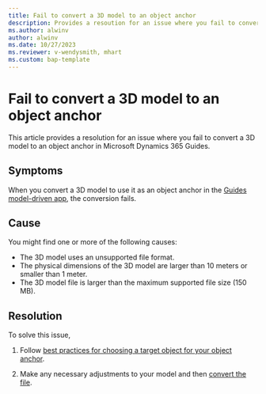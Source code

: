 ```yaml
---
title: Fail to convert a 3D model to an object anchor
description: Provides a resoution for an issue where you fail to convert a 3D model to an object anchor in Microsoft Dynamics 365 Guides.
ms.author: alwinv
author: alwinv
ms.date: 10/27/2023
ms.reviewer: v-wendysmith, mhart
ms.custom: bap-template
---
```

# Fail to convert a 3D model to an object anchor

This article provides a resolution for an issue where you fail to convert a 3D model to an object anchor in Microsoft Dynamics 365 Guides.

## Symptoms

When you convert a 3D model to use it as an object anchor in the [Guides model-driven app](/dynamics365/mixed-reality/guides/model-driven-app-overview), the conversion fails.

## Cause

You might find one or more of the following causes:

- The 3D model uses an unsupported file format.
- The physical dimensions of the 3D model are larger than 10 meters or smaller than 1 meter.
- The 3D model file is larger than the maximum supported file size (150 MB).

## Resolution

To solve this issue,

1. Follow [best practices for choosing a target object for your object anchor](/dynamics365/mixed-reality/guides/pc-app-anchor-object#best-practices-for-choosing-a-target-object-for-your-object-anchor).

1. Make any necessary adjustments to your model and then [convert the file](/dynamics365/mixed-reality/guides/pc-app-anchor-object#convert-the-file-in-the-guides-model-driven-app).
